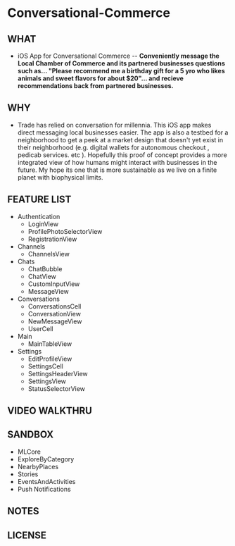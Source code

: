 # Conversational-Commerce 

## WHAT

* iOS App for Conversational Commerce -- **Conveniently message the Local Chamber of Commerce and its partnered businesses questions such as... "Please recommend me a birthday gift for a 5 yro who likes animals and sweet flavors for about $20"... and recieve recommendations back from partnered businesses.**

## WHY

* Trade has relied on conversation for millennia. This iOS app makes direct messaging local businesses easier. The app is also a testbed for a neighborhood to get a peek at a market design that doesn't yet exist in their neighborhood (e.g. digital wallets for autonomous checkout , pedicab services. etc ).  Hopefully this proof of concept provides a more integrated view of how humans might interact with businesses in the future.  My hope its one that is more sustainable as we live on a finite planet with biophysical limits. 

## FEATURE LIST

* Authentication
  * LoginView
  * ProfilePhotoSelectorView
  * RegistrationView
* Channels
  * ChannelsView
* Chats
  * ChatBubble
  * ChatView
  * CustomInputView
  * MessageView
* Conversations
  * ConversationsCell
  * ConversationView
  * NewMessageView
  * UserCell        
* Main
  * MainTableView
* Settings
  * EditProfileView
  * SettingsCell
  * SettingsHeaderView
  * SettingsView
  * StatusSelectorView   

## VIDEO WALKTHRU

## SANDBOX

* MLCore
* ExploreByCategory
* NearbyPlaces
* Stories
* EventsAndActivities
* Push Notifications

## NOTES

## LICENSE



